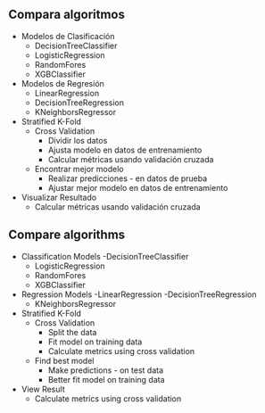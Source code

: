 ## Compara algoritmos

- Modelos de Clasificación
  - DecisionTreeClassifier
  - LogisticRegression
  - RandomFores
  - XGBClassifier
- Modelos de Regresión
  - LinearRegression
  - DecisionTreeRegression
  - KNeighborsRegressor
- Stratified K-Fold
  - Cross Validation
    - Dividir los datos
    - Ajusta modelo en datos de entrenamiento
    - Calcular métricas usando validación cruzada
  - Encontrar mejor modelo
    - Realizar predicciones - en datos de prueba
    - Ajustar mejor modelo en datos de entrenamiento
- Visualizar Resultado
  - Calcular métricas usando validación cruzada

## Compare algorithms

- Classification Models
  -DecisionTreeClassifier
  - LogisticRegression
  - RandomFores
  - XGBClassifier
- Regression Models
  -LinearRegression
  -DecisionTreeRegression
  - KNeighborsRegressor
- Stratified K-Fold
  - Cross Validation
    - Split the data
    - Fit model on training data
    - Calculate metrics using cross validation
  - Find best model
    - Make predictions - on test data
    - Better fit model on training data
- View Result
  - Calculate metrics using cross validation
